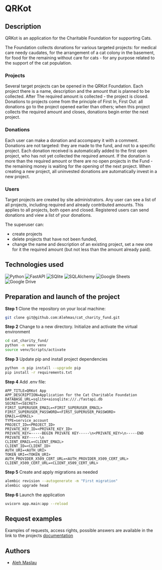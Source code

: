 #  QRKot

##  Description
QRKot is an application for the Charitable Foundation for supporting Cats.

The Foundation collects donations for various targeted projects: for medical care
needy caudates, for the arrangement of a cat colony in the basement, for food for the remaining
without care for cats - for any purpose related to the support of the cat population.

###  Projects
Several target projects can be opened in the QRKot Foundation. Each project
there is a name, description and the amount that is planned to be collected. After
The required amount is collected - the project is closed. Donations to projects come from
the principle of First In, First Out: all donations go to the project opened earlier than others;
when this project collects the required amount and closes, donations begin
enter the next project.

### Donations
Each user can make a donation and accompany it with a comment.
Donations are not targeted: they are made to the fund, and not to a specific project.
Each donation received is automatically added to the first open project, who has not yet collected
the required amount. If the donation is more than the required amount or there are no open projects
in the Fund - the remaining money is waiting for the opening of the next project.
When creating a new project, all uninvested donations are automatically invest in a new project.

### Users
Target projects are created by site administrators.
Any user can see a list of all projects, including required and already contributed amounts.
This applies to all projects, both open and closed.
Registered users can send donations and
view a list of your donations.

The superuser can:
- create projects
- delete projects that have not been funded,
- change the name and description of an existing project, set a new one for it
  the required amount (but not less than the amount already paid).

## Technologies used

![Python](https://img.shields.io/badge/Python-3776AB?style=for-the-badge&logo=python&logoColor=white) ![FastAPI](https://img.shields.io/badge/Fastapi-009688?style=for-the-badge&logo=fastapi&logoColor=white) ![SQlite](https://img.shields.io/badge/SQLite-003b57?style=for-the-badge&logo=sqlite&logoColor=white) ![SQLAlchemy](https://img.shields.io/badge/SQLAlchemy-6d8a7f?style=for-the-badge) ![Google Sheets](https://img.shields.io/static/v1?style=for-the-badge&message=Google+Sheets&color=34A853&logo=Google+Sheets&logoColor=FFFFFF&label=) ![Google Drive](https://img.shields.io/static/v1?style=for-the-badge&message=Google+Drive&color=4285F4&logo=Google+Drive&logoColor=FFFFFF&label=)

## Preparation and launch of the project
**Step 1** Clone the repository on your local machine:
```bash
git clone git@github.com:Alehmas/cat_charity_fund.git
```

**Step 2** Change to a new directory. Initialize and activate the virtual environment
```bash
cd cat_charity_fund/
python -m venv venv
source venv/Scripts/activate
```

**Step 3** Update pip and install project dependencies
```bash
python -m pip install --upgrade pip
pip install -r requirements.txt
```

**Step 4** Add .env file:
```
APP_TITLE=QRKot App
APP_DESCRIPTION=Application for the Cat Charitable Foundation
DATABASE_URL=sqlite+aiosqlite:///./fastapi.db
SECRET=<SECRET>
FIRST_SUPERUSER_EMAIL=<FIRST_SUPERUSER_EMAIL>
FIRST_SUPERUSER_PASSWORD=<FIRST_SUPERUSER_PASSWORD>
EMAIL=<EMAIL>
TYPE=service_account
PROJECT_ID=<PROJECT_ID>
PRIVATE_KEY_ID=<PRIVATE_KEY_ID>
PRIVATE_KEY=-----BEGIN PRIVATE KEY-----\n<PRIVATE_KEY>\n-----END PRIVATE KEY-----\n
CLIENT_EMAIL=<CLIENT_EMAIL>
CLIENT_ID=<CLIENT_ID>
AUTH_URI=<AUTH_URI>
TOKEN_URI=<TOKEN_URI>
AUTH_PROVIDER_X509_CERT_URL=<AUTH_PROVIDER_X509_CERT_URL>
CLIENT_X509_CERT_URL=<CLIENT_X509_CERT_URL>
```

**Step 5** Create and apply migrations as needed
```bash
alembic revision --autogenerate -m "First migration" 
alembic upgrade head
```

**Step 6** Launch the application
```bash
uvicorn app.main:app --reload
```

## Request examples
Examples of requests, access rights, possible answers are available in the link to the projects [documentation](http://127.0.0.1:8000/docs)

## Authors
- [Aleh Maslau](https://github.com/Alehmas)
